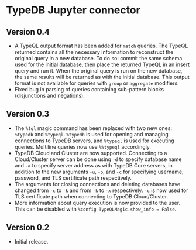 # TypeDB Jupyter connector

## Version 0.4
- A TypeQL output format has been added for `match` queries. The TypeQL returned contains all the necessary information
to reconstruct the original query in a new database. To do so: commit the same schema used for the initial database,
then place the returned TypeQL in an insert query and run it. When the original query is run on the new database, the
same results will be returned as with the initial database. This output format is not available for queries with `group`
or `aggregate` modifiers. 
- Fixed bug in parsing of queries containing sub-pattern blocks (disjunctions and negations).

## Version 0.3

- The `%tql` magic command has been replaced with two new ones: `%typedb` and `%typeql`. `%typedb` is used for opening 
and managing connections to TypeDB servers, and `%typeql` is used for executing queries. Multiline queries now use
`%%typeql` accordingly.
- TypeDB Cloud and Cluster are now supported. Connecting to a Cloud/Cluster server can be done using `-d` to specify
database name and `-a` to specify server address as with TypeDB Core servers, in addition to the new arguments `-u`,
`-p`, and `-c` for specifying username, password, and TLS certificate path respectively.
- The arguments for closing connections and deleting databases have changed from `-c` to `-k` and from `-k` to `-x`
respectively. `-c` is now used for TLS certificate path when connecting to TypeDB Cloud/Cluster.
- More information about query execution is now provided to the user. This can be disabled with
`%config TypeQLMagic.show_info = False`.

## Version 0.2

- Initial release.